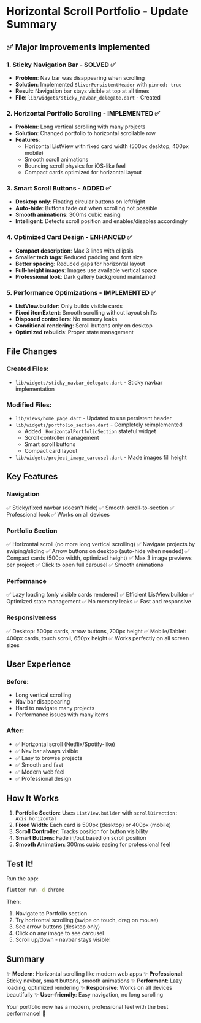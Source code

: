 # Horizontal Scroll Portfolio - Update Summary

## ✅ Major Improvements Implemented

### 1. **Sticky Navigation Bar** - SOLVED ✅
- **Problem**: Nav bar was disappearing when scrolling
- **Solution**: Implemented `SliverPersistentHeader` with `pinned: true`
- **Result**: Navigation bar stays visible at top at all times
- **File**: `lib/widgets/sticky_navbar_delegate.dart` - Created

### 2. **Horizontal Portfolio Scrolling** - IMPLEMENTED ✅
- **Problem**: Long vertical scrolling with many projects
- **Solution**: Changed portfolio to horizontal scrollable row
- **Features**:
  - Horizontal ListView with fixed card width (500px desktop, 400px mobile)
  - Smooth scroll animations
  - Bouncing scroll physics for iOS-like feel
  - Compact cards optimized for horizontal layout

### 3. **Smart Scroll Buttons** - ADDED ✅
- **Desktop only**: Floating circular buttons on left/right
- **Auto-hide**: Buttons fade out when scrolling not possible
- **Smooth animations**: 300ms cubic easing
- **Intelligent**: Detects scroll position and enables/disables accordingly

### 4. **Optimized Card Design** - ENHANCED ✅
- **Compact description**: Max 3 lines with ellipsis
- **Smaller tech tags**: Reduced padding and font size
- **Better spacing**: Reduced gaps for horizontal layout
- **Full-height images**: Images use available vertical space
- **Professional look**: Dark gallery background maintained

### 5. **Performance Optimizations** - IMPLEMENTED ✅
- **ListView.builder**: Only builds visible cards
- **Fixed itemExtent**: Smooth scrolling without layout shifts
- **Disposed controllers**: No memory leaks
- **Conditional rendering**: Scroll buttons only on desktop
- **Optimized rebuilds**: Proper state management

## File Changes

### Created Files:
- `lib/widgets/sticky_navbar_delegate.dart` - Sticky navbar implementation

### Modified Files:
- `lib/views/home_page.dart` - Updated to use persistent header
- `lib/widgets/portfolio_section.dart` - Completely reimplemented
  - Added `_HorizontalPortfolioSection` stateful widget
  - Scroll controller management
  - Smart scroll buttons
  - Compact card layout
- `lib/widgets/project_image_carousel.dart` - Made images fill height

## Key Features

### Navigation
✅ Sticky/fixed navbar (doesn't hide)
✅ Smooth scroll-to-section
✅ Professional look
✅ Works on all devices

### Portfolio Section
✅ Horizontal scroll (no more long vertical scrolling)
✅ Navigate projects by swiping/sliding
✅ Arrow buttons on desktop (auto-hide when needed)
✅ Compact cards (500px width, optimized height)
✅ Max 3 image previews per project
✅ Click to open full carousel
✅ Smooth animations

### Performance
✅ Lazy loading (only visible cards rendered)
✅ Efficient ListView.builder
✅ Optimized state management
✅ No memory leaks
✅ Fast and responsive

### Responsiveness
✅ Desktop: 500px cards, arrow buttons, 700px height
✅ Mobile/Tablet: 400px cards, touch scroll, 650px height
✅ Works perfectly on all screen sizes

## User Experience

### Before:
- Long vertical scrolling
- Nav bar disappearing
- Hard to navigate many projects
- Performance issues with many items

### After:
- ✅ Horizontal scroll (Netflix/Spotify-like)
- ✅ Nav bar always visible
- ✅ Easy to browse projects
- ✅ Smooth and fast
- ✅ Modern web feel
- ✅ Professional design

## How It Works

1. **Portfolio Section**: Uses `ListView.builder` with `scrollDirection: Axis.horizontal`
2. **Fixed Width**: Each card is 500px (desktop) or 400px (mobile)
3. **Scroll Controller**: Tracks position for button visibility
4. **Smart Buttons**: Fade in/out based on scroll position
5. **Smooth Animation**: 300ms cubic easing for professional feel

## Test It!

Run the app:
```bash
flutter run -d chrome
```

Then:
1. Navigate to Portfolio section
2. Try horizontal scrolling (swipe on touch, drag on mouse)
3. See arrow buttons (desktop only)
4. Click on any image to see carousel
5. Scroll up/down - navbar stays visible!

## Summary

✨ **Modern**: Horizontal scrolling like modern web apps
✨ **Professional**: Sticky navbar, smart buttons, smooth animations
✨ **Performant**: Lazy loading, optimized rendering
✨ **Responsive**: Works on all devices beautifully
✨ **User-friendly**: Easy navigation, no long scrolling

Your portfolio now has a modern, professional feel with the best performance! 🚀
